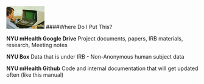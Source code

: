 <img src="/Images/computer.png" width="100">
####Where Do I Put This?

**NYU mHealth Google Drive**
Project documents, papers, IRB materials, research, Meeting notes

**NYU Box**
Data that is under IRB - Non-Anonymous human subject data

**NYU mHealth Github**
Code and internal documentation that will get updated often (like this manual)
